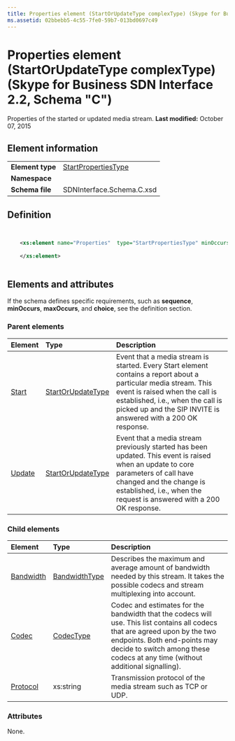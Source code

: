 ```yaml
---
title: Properties element (StartOrUpdateType complexType) (Skype for Business SDN Interface 2.2, Schema "C")
ms.assetid: 02bbebb5-4c55-7fe0-59b7-013bd0697c49
---
```



# Properties element (StartOrUpdateType complexType) (Skype for Business SDN Interface 2.2, Schema "C")
Properties of the started or updated media stream. 
 **Last modified:** October 07, 2015
  
    
    


## Element information


|||
|:-----|:-----|
|**Element type**| [StartPropertiesType](startpropertiestype-complextype.md)|
|**Namespace**||
|**Schema file**|SDNInterface.Schema.C.xsd |
   

## Definition


```XML


    <xs:element name="Properties"  type="StartPropertiesType" minOccurs="0">
    
    </xs:element>
  
```


## Elements and attributes

If the schema defines specific requirements, such as **sequence**, **minOccurs**, **maxOccurs**, and **choice**, see the definition section. 
  
    
    

### Parent elements



|**Element**|**Type**|**Description**|
|:-----|:-----|:-----|
| [Start](start-element.md)| [StartOrUpdateType](startorupdatetype-complextype-1.md)|Event that a media stream is started. Every Start element contains a report about a particular media stream. This event is raised when the call is established, i.e., when the call is picked up and the SIP INVITE is answered with a 200 OK response. |
| [Update](update-element.md)| [StartOrUpdateType](startorupdatetype-complextype-1.md)|Event that a media stream previously started has been updated. This event is raised when an update to core parameters of call have changed and the change is established, i.e., when the request is answered with a 200 OK response. |
   

### Child elements



|**Element**|**Type**|**Description**|
|:-----|:-----|:-----|
| [Bandwidth](bandwidth-element-startpropertiestype-complextype-1.md)| [BandwidthType](bandwidthtype-complextype.md)|Describes the maximum and average amount of bandwidth needed by this stream. It takes the possible codecs and stream multiplexing into account. |
| [Codec](codec-element-startpropertiestype-complextype-1.md)| [CodecType](codectype-complextype.md)|Codec and estimates for the bandwidth that the codecs will use. This list contains all codecs that are agreed upon by the two endpoints. Both end-points may decide to switch among these codecs at any time (without additional signalling). |
| [Protocol](protocol-element-startpropertiestype-complextype.md)|xs:string |Transmission protocol of the media stream such as TCP or UDP. |
   

### Attributes

None. 
  
    
    

